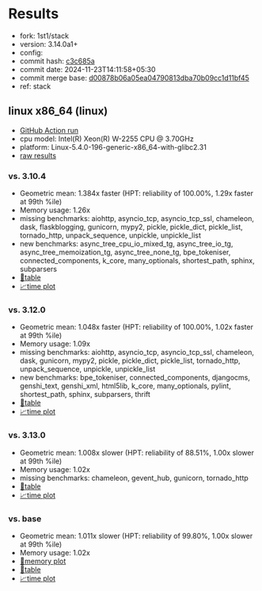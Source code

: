# Results

- fork: 1st1/stack
- version: 3.14.0a1+
- config: 
- commit hash: [c3c685a](https://github.com/1st1/cpython/commit/c3c685a)
- commit date: 2024-11-23T14:11:58+05:30
- commit merge base: [d00878b06a05ea04790813dba70b09cc1d11bf45](https://github.com/python/cpython/commit/d00878b06a05ea04790813dba70b09cc1d11bf45)
- ref: stack

## linux x86_64 (linux)

- [GitHub Action run](https://github.com/faster-cpython/benchmarking/actions/runs/11986259390)
- cpu model: Intel(R) Xeon(R) W-2255 CPU @ 3.70GHz
- platform: Linux-5.4.0-196-generic-x86_64-with-glibc2.31
- [raw results](bm-20241123-linux-x86_64-1st1-stack-3.14.0a1%2B-c3c685a.json)

### vs. 3.10.4

- Geometric mean: 1.384x faster (HPT: reliability of 100.00%, 1.29x faster at 99th %ile)
- Memory usage: 1.26x
- missing benchmarks: aiohttp, asyncio_tcp, asyncio_tcp_ssl, chameleon, dask, flaskblogging, gunicorn, mypy2, pickle, pickle_dict, pickle_list, tornado_http, unpack_sequence, unpickle, unpickle_list
- new benchmarks: async_tree_cpu_io_mixed_tg, async_tree_io_tg, async_tree_memoization_tg, async_tree_none_tg, bpe_tokeniser, connected_components, k_core, many_optionals, shortest_path, sphinx, subparsers
- [📄table](bm-20241123-linux-x86_64-1st1-stack-3.14.0a1%2B-c3c685a-vs-3.10.4.md)
- [📈time plot](bm-20241123-linux-x86_64-1st1-stack-3.14.0a1%2B-c3c685a-vs-3.10.4.svg)

### vs. 3.12.0

- Geometric mean: 1.048x faster (HPT: reliability of 100.00%, 1.02x faster at 99th %ile)
- Memory usage: 1.09x
- missing benchmarks: aiohttp, asyncio_tcp, asyncio_tcp_ssl, chameleon, dask, gunicorn, mypy2, pickle, pickle_dict, pickle_list, tornado_http, unpack_sequence, unpickle, unpickle_list
- new benchmarks: bpe_tokeniser, connected_components, djangocms, genshi_text, genshi_xml, html5lib, k_core, many_optionals, pylint, shortest_path, sphinx, subparsers, thrift
- [📄table](bm-20241123-linux-x86_64-1st1-stack-3.14.0a1%2B-c3c685a-vs-3.12.0.md)
- [📈time plot](bm-20241123-linux-x86_64-1st1-stack-3.14.0a1%2B-c3c685a-vs-3.12.0.svg)

### vs. 3.13.0

- Geometric mean: 1.008x slower (HPT: reliability of 88.51%, 1.00x slower at 99th %ile)
- Memory usage: 1.02x
- missing benchmarks: chameleon, gevent_hub, gunicorn, tornado_http
- [📄table](bm-20241123-linux-x86_64-1st1-stack-3.14.0a1%2B-c3c685a-vs-3.13.0.md)
- [📈time plot](bm-20241123-linux-x86_64-1st1-stack-3.14.0a1%2B-c3c685a-vs-3.13.0.svg)

### vs. base

- Geometric mean: 1.011x slower (HPT: reliability of 99.80%, 1.00x slower at 99th %ile)
- Memory usage: 1.02x
- [🧠memory plot](bm-20241123-linux-x86_64-1st1-stack-3.14.0a1%2B-c3c685a-vs-base-mem.svg)
- [📄table](bm-20241123-linux-x86_64-1st1-stack-3.14.0a1%2B-c3c685a-vs-base.md)
- [📈time plot](bm-20241123-linux-x86_64-1st1-stack-3.14.0a1%2B-c3c685a-vs-base.svg)

